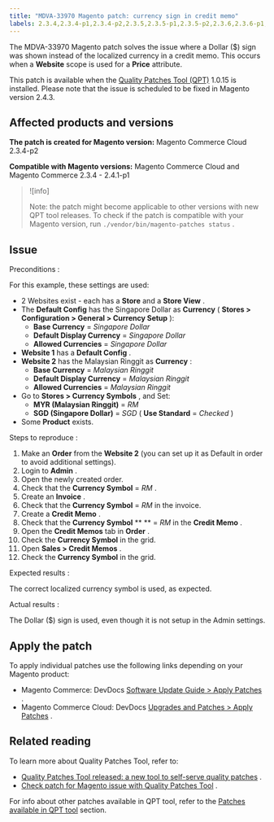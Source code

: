 ```yaml
---
title: "MDVA-33970 Magento patch: currency sign in credit memo"
labels: 2.3.4,2.3.4-p1,2.3.4-p2,2.3.5,2.3.5-p1,2.3.5-p2,2.3.6,2.3.6-p1,2.4.0,2.4.0-p1,2.4.1,2.4.1-p1,QPT 1.0.15,QPT patches,Magento Commerce,Magento Commerce Cloud,Quality Patches Tool
---
```


The MDVA-33970 Magento patch solves the issue where a Dollar ($) sign was shown instead of the localized currency in a credit memo. This occurs when a **Website** scope is used for a **Price** attribute.

This patch is available when the [Quality Patches Tool (QPT)](https://devdocs.magento.com/guides/v2.4/comp-mgr/patching.html#mqp) 1.0.15 is installed. Please note that the issue is scheduled to be fixed in Magento version 2.4.3.

## Affected products and versions

 **The patch is created for Magento version:** Magento Commerce Cloud 2.3.4-p2

 **Compatible with Magento versions:** Magento Commerce Cloud and Magento Commerce 2.3.4 - 2.4.1-p1

>![info]
>
>Note: the patch might become applicable to other versions with new QPT tool releases. To check if the patch is compatible with your Magento version, run `./vendor/bin/magento-patches status` .

## Issue

 <span class="wysiwyg-underline">Preconditions</span> :

For this example, these settings are used:

* 2 Websites exist - each has a **Store** and a **Store View** .
* The **Default Config** has the Singapore Dollar as **Currency** ( **Stores > Configuration > General > Currency Setup** ):
    * **Base Currency** = *Singapore Dollar* 
    * **Default Display Currency** = *Singapore Dollar* 
    * **Allowed Currencies** = *Singapore Dollar* 
* **Website 1** has a **Default Config** .
* **Website 2** has the Malaysian Ringgit as **Currency** :
    * **Base Currency** = *Malaysian Ringgit* 
    * **Default Display Currency** = *Malaysian Ringgit* 
    * **Allowed Currencies** = *Malaysian Ringgit* 
* Go to **Stores > Currency Symbols** , and Set:
    * **MYR (Malaysian Ringgit)** = *RM* 
    * **SGD (Singapore Dollar)** = *SGD* ( **Use Standard** = *Checked* )
* Some **Product** exists.

 <span class="wysiwyg-underline">Steps to reproduce</span> :

1. Make an **Order** from the **Website 2** (you can set up it as Default in order to avoid additional settings).
1. Login to **Admin** .
1. Open the newly created order.
1. Check that the **Currency Symbol** = *RM* .
1. Create an **Invoice** .
1. Check that the **Currency Symbol** = *RM* in the invoice.
1. Create a **Credit Memo** .
1. Check that the **Currency Symbol**  ** ** = *RM* in the **Credit Memo** .
1. Open the **Credit Memos** tab in **Order** .
1. Check the **Currency Symbol** in the grid.
1. Open **Sales > Credit Memos** .
1. Check the **Currency Symbol** in the grid.

 <span class="wysiwyg-underline">Expected results</span> :

The correct localized currency symbol is used, as expected.

 <span class="wysiwyg-underline">Actual results</span> :

The Dollar ($) sign is used, even though it is not setup in the Admin settings.

## Apply the patch

To apply individual patches use the following links depending on your Magento product:

* Magento Commerce: DevDocs [Software Update Guide > Apply Patches](https://devdocs.magento.com/guides/v2.4/comp-mgr/patching.html) .
* Magento Commerce Cloud: DevDocs [Upgrades and Patches > Apply Patches](https://devdocs.magento.com/cloud/project/project-patch.html) .

## Related reading

To learn more about Quality Patches Tool, refer to:

* [Quality Patches Tool released: a new tool to self-serve quality patches](https://support.magento.com/hc/en-us/articles/360047139492) .
* [Check patch for Magento issue with Quality Patches Tool](https://support.magento.com/hc/en-us/articles/360047125252) .

For info about other patches available in QPT tool, refer to the [Patches available in QPT tool](https://support.magento.com/hc/en-us/sections/360010506631-Patches-available-in-QPT-tool-) section.
